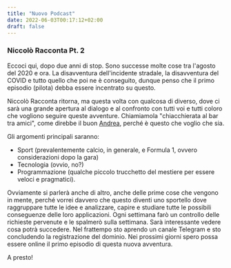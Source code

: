 ```yaml
---
title: "Nuovo Podcast"
date: 2022-06-03T00:17:12+02:00
draft: false
---
```


### Niccolò Racconta Pt. 2

Eccoci qui, dopo due anni di stop.
Sono successe molte cose tra l'agosto del 2020 e ora. La disavventura dell'incidente stradale, la disavventura del COVID e tutto quello che poi ne è conseguito, dunque penso che il primo episodio (pilota) debba essere incentrato su questo. 

Niccolò Racconta ritorna, ma questa volta con qualcosa di diverso, dove ci sarà una grande apertura al dialogo e al confronto con tutti voi e tutti coloro che vogliono seguire queste avventure.
Chiamiamola "chiacchierata al bar tra amici", come direbbe il buon [Andrea](https://www.andreagaleazzi.com), perché è questo che voglio che sia.

Gli argomenti principali saranno:
* Sport (prevalentemente calcio, in generale, e Formula 1, ovvero considerazioni dopo la gara)
* Tecnologia (ovvio, no?)
* Programmazione (qualche piccolo trucchetto del mestiere per essere veloci e pragmatici).

Ovviamente si parlerà anche di altro, anche delle prime cose che vengono in mente, perché vorrei davvero che questo diventi uno sportello dove raggruppare tutte le idee e analizzare, capire e studiare tutte le possibili conseguenze delle loro applicazioni.
Ogni settimana farò un controllo delle richieste pervenute e le spalmerò sulla settimana.
Sarà interessante vedere cosa potrà succedere.
Nel frattempo sto aprendo un canale Telegram e sto concludendo la registrazione del dominio.
Nei prossimi giorni spero possa essere online il primo episodio di questa nuova avventura.

A presto!
